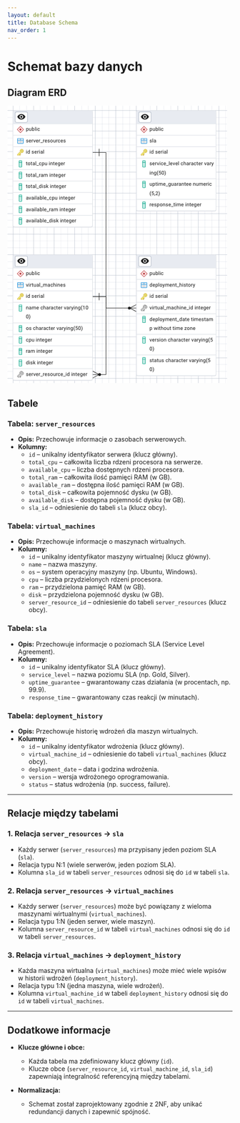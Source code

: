 ```yaml
---
layout: default
title: Database Schema
nav_order: 1
---
```


# Schemat bazy danych

## Diagram ERD
![Diagram ERD](assets/diagram-erd.png)

## Tabele

### Tabela: `server_resources`
- **Opis:** Przechowuje informacje o zasobach serwerowych.
- **Kolumny:**
    - `id` – unikalny identyfikator serwera (klucz główny).
    - `total_cpu` – całkowita liczba rdzeni procesora na serwerze.
    - `available_cpu` – liczba dostępnych rdzeni procesora.
    - `total_ram` – całkowita ilość pamięci RAM (w GB).
    - `available_ram` – dostępna ilość pamięci RAM (w GB).
    - `total_disk` – całkowita pojemność dysku (w GB).
    - `available_disk` – dostępna pojemność dysku (w GB).
    - `sla_id` – odniesienie do tabeli `sla` (klucz obcy).

### Tabela: `virtual_machines`
- **Opis:** Przechowuje informacje o maszynach wirtualnych.
- **Kolumny:**
    - `id` – unikalny identyfikator maszyny wirtualnej (klucz główny).
    - `name` – nazwa maszyny.
    - `os` – system operacyjny maszyny (np. Ubuntu, Windows).
    - `cpu` – liczba przydzielonych rdzeni procesora.
    - `ram` – przydzielona pamięć RAM (w GB).
    - `disk` – przydzielona pojemność dysku (w GB).
    - `server_resource_id` – odniesienie do tabeli `server_resources` (klucz obcy).

### Tabela: `sla`
- **Opis:** Przechowuje informacje o poziomach SLA (Service Level Agreement).
- **Kolumny:**
    - `id` – unikalny identyfikator SLA (klucz główny).
    - `service_level` – nazwa poziomu SLA (np. Gold, Silver).
    - `uptime_guarantee` – gwarantowany czas działania (w procentach, np. 99.9).
    - `response_time` – gwarantowany czas reakcji (w minutach).

### Tabela: `deployment_history`
- **Opis:** Przechowuje historię wdrożeń dla maszyn wirtualnych.
- **Kolumny:**
    - `id` – unikalny identyfikator wdrożenia (klucz główny).
    - `virtual_machine_id` – odniesienie do tabeli `virtual_machines` (klucz obcy).
    - `deployment_date` – data i godzina wdrożenia.
    - `version` – wersja wdrożonego oprogramowania.
    - `status` – status wdrożenia (np. success, failure).

---

## Relacje między tabelami

### 1. Relacja `server_resources` -> `sla`
- Każdy serwer (`server_resources`) ma przypisany jeden poziom SLA (`sla`).
- Relacja typu N:1 (wiele serwerów, jeden poziom SLA).
- Kolumna `sla_id` w tabeli `server_resources` odnosi się do `id` w tabeli `sla`.

### 2. Relacja `server_resources` -> `virtual_machines`
- Każdy serwer (`server_resources`) może być powiązany z wieloma maszynami wirtualnymi (`virtual_machines`).
- Relacja typu 1:N (jeden serwer, wiele maszyn).
- Kolumna `server_resource_id` w tabeli `virtual_machines` odnosi się do `id` w tabeli `server_resources`.

### 3. Relacja `virtual_machines` -> `deployment_history`
- Każda maszyna wirtualna (`virtual_machines`) może mieć wiele wpisów w historii wdrożeń (`deployment_history`).
- Relacja typu 1:N (jedna maszyna, wiele wdrożeń).
- Kolumna `virtual_machine_id` w tabeli `deployment_history` odnosi się do `id` w tabeli `virtual_machines`.

---

## Dodatkowe informacje

- **Klucze główne i obce:**
    - Każda tabela ma zdefiniowany klucz główny (`id`).
    - Klucze obce (`server_resource_id`, `virtual_machine_id`, `sla_id`) zapewniają integralność referencyjną między tabelami.

- **Normalizacja:**
    - Schemat został zaprojektowany zgodnie z 2NF, aby unikać redundancji danych i zapewnić spójność.
